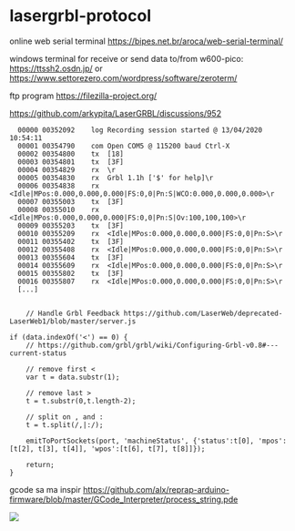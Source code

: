 # lasergrbl-protocol

online web serial terminal https://bipes.net.br/aroca/web-serial-terminal/

windows terminal for receive or send data to/from w600-pico: https://ttssh2.osdn.jp/  or https://www.settorezero.com/wordpress/software/zeroterm/

ftp program  https://filezilla-project.org/

https://github.com/arkypita/LaserGRBL/discussions/952

      00000	00352092	log	Recording session started @ 13/04/2020 10:54:11
      00001	00354790	com	Open COM5 @ 115200 baud Ctrl-X
      00002	00354800	tx	[18]
      00003	00354801	tx	[3F]
      00004	00354829	rx	\r
      00005	00354830	rx	Grbl 1.1h ['$' for help]\r
      00006	00354838	rx	<Idle|MPos:0.000,0.000,0.000|FS:0,0|Pn:S|WCO:0.000,0.000,0.000>\r
      00007	00355003	tx	[3F]
      00008	00355010	rx	<Idle|MPos:0.000,0.000,0.000|FS:0,0|Pn:S|Ov:100,100,100>\r
      00009	00355203	tx	[3F]
      00010	00355209	rx	<Idle|MPos:0.000,0.000,0.000|FS:0,0|Pn:S>\r
      00011	00355402	tx	[3F]
      00012	00355408	rx	<Idle|MPos:0.000,0.000,0.000|FS:0,0|Pn:S>\r
      00013	00355604	tx	[3F]
      00014	00355609	rx	<Idle|MPos:0.000,0.000,0.000|FS:0,0|Pn:S>\r
      00015	00355802	tx	[3F]
      00016	00355807	rx	<Idle|MPos:0.000,0.000,0.000|FS:0,0|Pn:S>\r
      [...]
      
      
      	// Handle Grbl Feedback https://github.com/LaserWeb/deprecated-LaserWeb1/blob/master/server.js

	if (data.indexOf('<') == 0) {
		// https://github.com/grbl/grbl/wiki/Configuring-Grbl-v0.8#---current-status

		// remove first <
		var t = data.substr(1);

		// remove last >
		t = t.substr(0,t.length-2);

		// split on , and :
		t = t.split(/,|:/);

		emitToPortSockets(port, 'machineStatus', {'status':t[0], 'mpos':[t[2], t[3], t[4]], 'wpos':[t[6], t[7], t[8]]});

		return;
	}

gcode sa ma inspir https://github.com/alx/reprap-arduino-firmware/blob/master/GCode_Interpreter/process_string.pde

<img src="https://raw.githubusercontent.com/costycnc/W600-pico-lasergrbl-protocol-foto/main/foto/connect.jpg"> 
